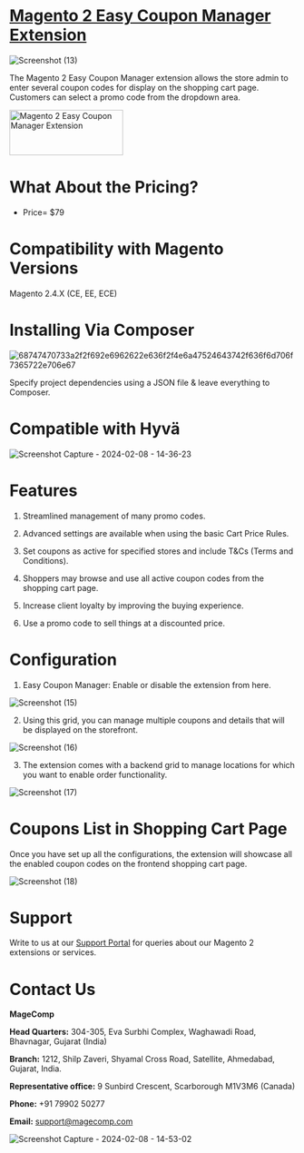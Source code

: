 # <a href="https://magecomp.com/magento-2-easy-coupon-manager.html">Magento 2 Easy Coupon Manager Extension</a>

![Screenshot (13)](https://github.com/patelanny/magento-2-easy-coupon-manager/assets/121279820/c747f74e-48d5-46bd-a60c-87bde4cb651e)

The Magento 2 Easy Coupon Manager extension allows the store admin to enter several coupon codes for display on the shopping cart page. Customers can select a promo code from the dropdown area.

<a href="https://magecomp.com/magento-2-easy-coupon-manager.html">
<img src="https://camo.githubusercontent.com/f0daed80e54cedb78e21b512762e63e90ee6915af7ff2c58499c865b0e679f93/68747470733a2f2f6d616765636f6d702e636f6d2f6d656469612f627574746f6e2e77656270" alt="Magento 2 Easy Coupon Manager Extension
" width="200" height="80">
</a>

# What About the Pricing?
* Price= $79
  
# Compatibility with Magento Versions
Magento 2.4.X (CE, EE, ECE)

# Installing Via Composer

![68747470733a2f2f692e6962622e636f2f4e6a47524643742f636f6d706f7365722e706e67](https://github.com/patelanny/magento-2-easy-coupon-manager/assets/121279820/cd9f4278-852a-4c9e-a5de-d6b96b0b2508)

Specify project dependencies using a JSON file & leave everything to Composer.

# Compatible with Hyvä

![Screenshot Capture - 2024-02-08 - 14-36-23](https://github.com/patelanny/magento-2-easy-coupon-manager/assets/121279820/9d2278de-e0b8-4585-9159-bc77325456e7)

# Features

1. Streamlined management of many promo codes.

2. Advanced settings are available when using the basic Cart Price Rules.

3. Set coupons as active for specified stores and include T&Cs (Terms and Conditions).

4. Shoppers may browse and use all active coupon codes from the shopping cart page.

5. Increase client loyalty by improving the buying experience.

6. Use a promo code to sell things at a discounted price.

# Configuration
1. Easy Coupon Manager: Enable or disable the extension from here.

![Screenshot (15)](https://github.com/patelanny/magento-2-easy-coupon-manager/assets/121279820/0748ed37-ed5e-44e3-9ee5-34a8518d1a19)

2. Using this grid, you can manage multiple coupons and details that will be displayed on the storefront.

![Screenshot (16)](https://github.com/patelanny/magento-2-easy-coupon-manager/assets/121279820/9253fd48-a8c1-4be9-ab0c-2c1221a5c4e5)

3. The extension comes with a backend grid to manage locations for which you want to enable order functionality.

![Screenshot (17)](https://github.com/patelanny/magento-2-easy-coupon-manager/assets/121279820/e0ad5a99-8ed9-41c3-84d3-288235dde999)

# Coupons List in Shopping Cart Page
Once you have set up all the configurations, the extension will showcase all the enabled coupon codes on the frontend shopping cart page.

![Screenshot (18)](https://github.com/patelanny/magento-2-easy-coupon-manager/assets/121279820/379bb1aa-93a3-49de-8436-e9e0e8c926a7)

# Support
Write to us at our <a href="https://magecomp.com/support/">Support Portal</a> for queries about our Magento 2 extensions or services.

# Contact Us
**MageComp**

**Head Quarters:** 304-305, Eva Surbhi Complex, Waghawadi Road, Bhavnagar, Gujarat (India)

**Branch:** 1212, Shilp Zaveri, Shyamal Cross Road, Satellite, Ahmedabad, Gujarat, India.

**Representative office:** 9 Sunbird Crescent, Scarborough M1V3M6 (Canada)

**Phone:** +91 79902 50277

**Email:** support@magecomp.com

![Screenshot Capture - 2024-02-08 - 14-53-02](https://github.com/patelanny/magento-2-easy-coupon-manager/assets/121279820/94de763e-31bc-4fb3-b807-6a6108bc5eea)
